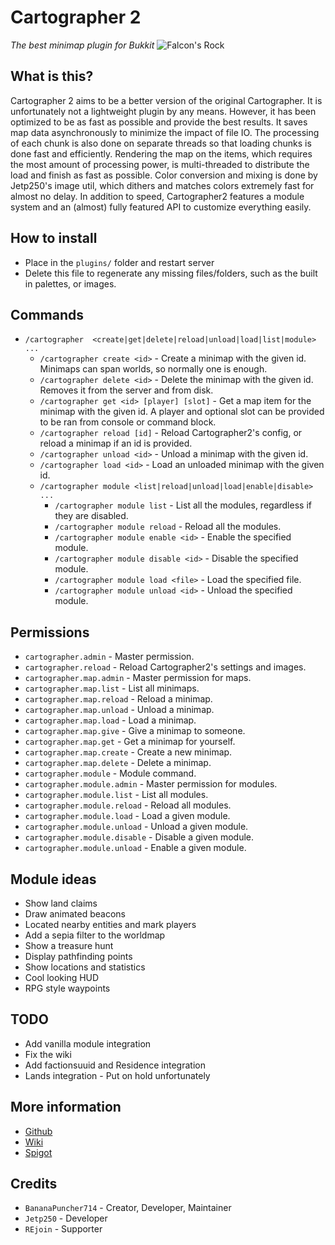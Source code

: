 # Cartographer 2
*The best minimap plugin for Bukkit*
![Falcon's Rock](https://i.imgur.com/RCkxvQ4.png)

## What is this?
Cartographer 2 aims to be a better version of the original Cartographer. It is unfortunately not a lightweight plugin by any means. However, it has been optimized to be as fast as possible and provide the best results. It saves map data asynchronously to minimize the impact of file IO. The processing of each chunk is also done on separate threads so that loading chunks is done fast and efficiently. Rendering the map on the items, which requires the most amount of processing power, is multi-threaded to distribute the load and finish as fast as possible. Color conversion and mixing is done by Jetp250's image util, which dithers and matches colors extremely fast for almost no delay. In addition to speed, Cartographer2 features a module system and an (almost) fully featured API to customize everything easily.

## How to install
- Place in the `plugins/` folder and restart server
- Delete this file to regenerate any missing files/folders, such as the built in palettes, or images.

## Commands
- `/cartographer  <create|get|delete|reload|unload|load|list|module> ...`
  - `/cartographer create <id>` - Create a minimap with the given id. Minimaps can span worlds, so normally one is enough.
  - `/cartographer delete <id>` - Delete the minimap with the given id. Removes it from the server and from disk.
  - `/cartographer get <id> [player] [slot]` - Get a map item for the minimap with the given id. A player and optional slot can be provided to be ran from console or command block.
  - `/cartographer reload [id]` -  Reload Cartographer2's config, or reload a minimap if an id is provided.
  - `/cartographer unload <id>` - Unload a minimap with the given id.
  - `/cartographer load <id>` - Load an unloaded minimap with the given id.
  - `/cartographer module <list|reload|unload|load|enable|disable> ...`
    - `/cartographer module list` - List all the modules, regardless if they are disabled.
    - `/cartographer module reload` - Reload all the modules.
    - `/cartographer module enable <id>` - Enable the specified module.
    - `/cartographer module disable <id>` - Disable the specified module.
    - `/cartographer module load <file>` - Load the specified file.
    - `/cartographer module unload <id>` - Unload the specified module.

## Permissions
- `cartographer.admin` - Master permission.
- `cartographer.reload` - Reload Cartographer2's settings and images.
- `cartographer.map.admin` - Master permission for maps.
- `cartographer.map.list` - List all minimaps.
- `cartographer.map.reload` - Reload a minimap.
- `cartographer.map.unload` - Unload a minimap.
- `cartographer.map.load` - Load a minimap.
- `cartographer.map.give` - Give a minimap to someone.
- `cartographer.map.get` - Get a minimap for yourself.
- `cartographer.map.create` - Create a new minimap.
- `cartographer.map.delete` - Delete a minimap.
- `cartographer.module` - Module command.
- `cartographer.module.admin` - Master permission for modules.
- `cartographer.module.list` - List all modules.
- `cartographer.module.reload` - Reload all modules.
- `cartographer.module.load` - Load a given module.
- `cartographer.module.unload` - Unload a given module.
- `cartographer.module.disable` - Disable a given module.
- `cartographer.module.unload` - Enable a given module.


## Module ideas
- Show land claims
- Draw animated beacons
- Located nearby entities and mark players
- Add a sepia filter to the worldmap
- Show a treasure hunt
- Display pathfinding points
- Show locations and statistics
- Cool looking HUD
- RPG style waypoints

## TODO
- Add vanilla module integration
- Fix the wiki
- Add factionsuuid and Residence integration
- Lands integration - Put on hold unfortunately

## More information
- [Github](https://github.com/BananaPuncher714/Cartographer2)
- [Wiki](https://github.com/BananaPuncher714/Cartographer2/wiki)
- [Spigot](https://www.spigotmc.org/resources/46922/)

## Credits
- `BananaPuncher714` - Creator, Developer, Maintainer
- `Jetp250` - Developer
- `REjoin` - Supporter